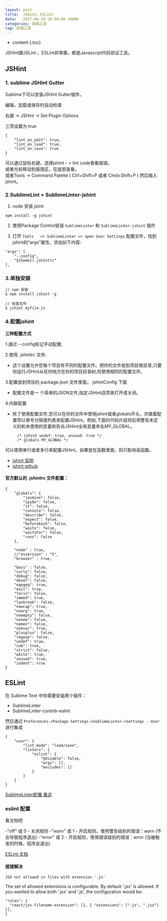 ```yaml
---
layout: post
title:  JSHint、ESLint
date:   2017-06-19 20:58:00 +0800
categories: 前端工具
tag: 前端工具
---
```


* content
{:toc}

JSHint跟JSLint 、ESLint非常像，都是Javascript代码验证工具。

## JSHint

### 1. sublime JSHint Gutter

Sublime下可以安装JSHint Gutter插件。  

编辑，加载或保存时自动检查

右键 -> JSHint -> Set Plugin Options

三项设置为 true

	{
		"lint_on_edit": true,
		"lint_on_load": true,
		"lint_on_save": true
	}

可以通过鼠标右键，选择jshint - > lint code查看报错。  
或者光标移动到报错区，在底部查看。  
或者Tools -> Command Palette ( Ctrl+Shift+P 或者 Cmd+Shift+P ) 然后输入 jshint。

### 2.SublimeLint + SublimeLinter-jshint

1) node 安装 jslint

```
npm install -g jshint
```

2) 使用Package Control安装 `SublimeLinter` 和 `SublimeLinter-jshint` 插件

3) 打开 `Tools   >> SublimeLinter >> open User Settings` 配置文件，找到jshint的“args”属性，添加如下内容:

```
"args": [
    "--config",
    "${home}/.jshintrc"
],
```

### 3.单独安装

	// npm 安装
    $ npm install jshint -g 
    
    // 检查文件
	$ jshint myfile.js  
    
### 4.配置jshint

**三种配置方式**

1.通过 --config标记手动配置;

2.使用 .jshintrc 文件:
- 这个设置允许您每个项目有不同的配置文件。把你的文件放到项目根目录,只要你运行JSHint从任何地方在你的项目目录树,将使用相同的配置文件。

3.配置放到项目的 package.json 文件里面， jshintConfig 下面
- 配置文件是一 个简单的JSON文件,指定JSHint选项来打开或关闭。
   
4.内联配置
- 除了使用配置文件,您可以在你的文件中使用jshint或者globals开头，并跟着配置项以冒号分隔值列表来配置JSHint。例如,下面的代码片段将启用警告未定义的和未使用的变量和告诉JSHint全局变量命名MY_GLOBAL。

  		/* jshint undef: true, unused: true */
  		/* globals MY_GLOBAL */
        
可以使用单行或者多行来配置JSHint，如果放在函数里面，则只影响该函数。

- [jshint 官网](http://jshint.com/install/)
- [jshint github](https://github.com/jshint/jshint)

#### 官方默认的 .jshintrc 文件配置：

``` stylus
{
    "globals": {
        "jasmine": false,
        "spyOn": false,
        "it": false,
        "console": false,
        "describe": false,
        "expect": false,
        "beforeEach": false,
        "waits": false,
        "waitsFor": false,
        "runs": false
    },

    "node" : true,
    //"esversion" : "5",
    "browser" : true,

    "boss" : false,
    "curly": false,
    "debug": false,
    "devel": false,
    "eqeqeq": true,
    "evil": true,
    "forin": false,
    "immed": true,
    "laxbreak": false,
    "newcap": true,
    "noarg": true,
    "noempty": false,
    "nonew": false,
    "nomen": false,
    "onevar": true,
    "plusplus": false,
    "regexp": false,
    "undef": true,
    "sub": true,
    "strict": false,
    "white": true,
    "unused": true,
    "indent": true
}
```

## ESLint

在 Sublime Text 中你需要安装两个插件：

- SublimeLinter
- SublimeLinter-contrib-eslint

然后通过 `Preferences->Package Settings->SublimeLinter->Settings - User` 进行集成

```
{
    "user": {
        "lint_mode": "load/save",
        "linters": {
            "eslint": {
                "@disable": false,
                "args": [],
                "excludes": []
            }
        }
    }
}
```

[SublimeLinter配置 看这](https://sublimelinter.readthedocs.io/en/latest/lint_modes.html)

### eslint 配置

看文档吧

-"off" 或 0 - 关闭规则
-"warn" 或 1 - 开启规则，使用警告级别的错误：warn (不会导致程序退出)
-"error" 或 2 - 开启规则，使用错误级别的错误：error (当被触发的时候，程序会退出)

[ESLint 文档](http://eslint.cn/docs/user-guide/configuring)

#### 报错解决

`JSX not allowed in files with extension '.js'`

The set of allowed extensions is configurable. By default '.jsx' is allowed. If you wanted to allow both '.jsx' and '.js', the configuration would be:

```
"rules": {
  "react/jsx-filename-extension": [1, { "extensions": [".js", ".jsx"] }],
}
```